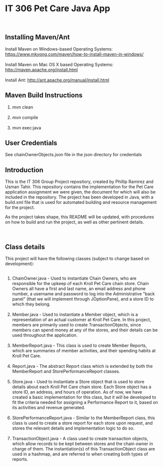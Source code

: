 # IT 306 Pet Care Java App #

<br>

Installing Maven/Ant
-------------
Install Maven on Windows-based Operating Systems: https://www.mkyong.com/maven/how-to-install-maven-in-windows/
<br><br>
Install Maven on Mac OS X based Operating Systems: http://maven.apache.org/install.html
<br><br>
Install Ant: http://ant.apache.org/manual/install.html

Maven Build Instructions 
-------------
1. mvn clean
<br><br>
2. mvn compile
<br><br>
3. mvn exec:java

User Credentials
-------------
See chainOwnerObjects.json file in the json directory for credentials


Introduction
-------------

This is the IT 306 Group Project repository, created by Phillip Ramirez and Usman Tahir. This repository contains the implementation for the Pet Care application assignment we were given, the document for which will also be included in the repository. The project has been developed in Java, with a build.xml file that is used for automated building and resource management for the project.

As the project takes shape, this README will be updated, with procedures on how to build and run the project, as well as other pertinent details.

<br>

Class details
--------------

This project will have the following classes (subject to change based on development):
<br><br>
1. ChainOwner.java - Used to instantiate Chain Owners, who are responsible for the upkeep of each Kroll Pet Care chain store. Chain Owners all have a first and last name, an email address and phone number, a username and password to log into the Administrative "back panel" (that we will implement through JOptionPane), and a store ID to which they belong.
<br><br>
2. Member.java - Used to instantiate a Member object, which is a representation of an actual customer at Kroll Pet Care. In this project, members are primarily used to create TransactionObjects, since members can spend money at any of the stores, and their details can be used throughout the application.
<br><br>
3. MemberReport.java - This class is used to create Member Reports, which are summaries of member activities, and their spending habits at Kroll Pet Care.
<br><br>
4. Report.java - The abstract Report class which is extended by both the MemberReport and StorePerformanceReport classes.
<br><br>
5. Store.java - Used to instantiate a Store object that is used to store details about each Kroll Pet Care chain store. Each Store object has a store ID, an address, and hours of operation. As of now, we have created a basic implementation for this class, but it will be developed to fit the criteria needed for assigning a Performance Report to it, based on its activities and revenue generated.
<br><br>
6. StorePerformanceReport.java - Similar to the MemberReport class, this class is used to create a store report for each store upon request, and stores the relevant details and implementation logic to do so.
<br><br>
7. TransactionObject.java - A class used to create transaction objects, which allow records to be kept between stores and the chain owner in charge of them. The instantiation(s) of this TransactionObject class are used in a hashmap, and are referred to when creating both types of reports.
